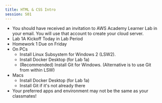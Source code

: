 ```yaml
---
title: HTML & CSS Intro
session: S01
---
```

* You should have received an invitation to AWS Academy Learner Lab in your email. You will use that account to create your cloud server.
* Lab 1A Kickoff Today in Lab Period
* Homework 1 Due on Friday
* On PCs
    * Install Linux Subsystem for Windows 2 (LSW2).
    * Install Docker Desktop (for Lab 1a)
    * (Recommended) Install Git for Windows. (Alternative is to use Git from within LSW)
* Macs
    * Install Docker Desktop (for Lab 1a)
    * Install Git if it's not already there
* Your preferred apps and environment may not be the same as your classmates!